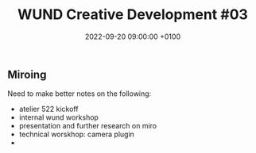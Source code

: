 ﻿---
layout: post 
title:  "WUND Creative Development #03"
date:   2022-09-20 09:00:00 +0100 
categories: [wund]
---

## Miroing

Need to make better notes on the following:

- atelier 522 kickoff
- internal wund workshop
- presentation and further research on miro
- technical worskhop: camera plugin
- 

